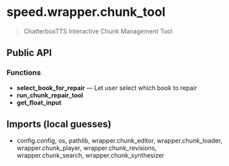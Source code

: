 # speed.wrapper.chunk_tool

> ChatterboxTTS Interactive Chunk Management Tool

## Public API


### Functions
- **select_book_for_repair** — Let user select which book to repair
- **run_chunk_repair_tool**
- **get_float_input**

## Imports (local guesses)
- config.config, os, pathlib, wrapper.chunk_editor, wrapper.chunk_loader, wrapper.chunk_player, wrapper.chunk_revisions, wrapper.chunk_search, wrapper.chunk_synthesizer